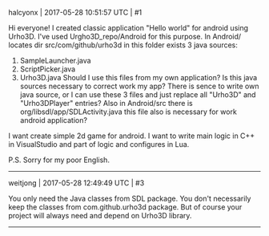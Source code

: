 halcyonx | 2017-05-28 10:51:57 UTC | #1

Hi everyone! I created classic application "Hello world" for android using Urho3D. I've used Urgho3D_repo/Android for this purpose. In Android/ locates dir src/com/github/urho3d in this folder exists 3 java sources:
1. SampleLauncher.java
2. ScriptPicker.java
3. Urho3D.java
Should I use this files from my own application? Is this java sources necessary to correct work my app? There is sence to write own java source, or I can use these 3 files and just replace all "Urho3D" and "Urho3DPlayer" entries?
Also in Android/src there is org/libsdl/app/SDLActivity.java this file also is necessary for work android application?

I want create simple 2d game for android. I want to write main logic in C++ in VisualStudio and part of logic and configures in Lua.

P.S. Sorry for my poor English.

-------------------------

weitjong | 2017-05-28 12:49:49 UTC | #3

You only need the Java classes from SDL package. You don't necessarily keep the classes from com.github.urho3d package. But of course your project will always need and depend on Urho3D library.

-------------------------


